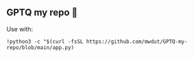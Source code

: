 ## GPTQ my repo 🤗

Use with:

```shell
!python3 -c "$(curl -fsSL https://github.com/mwdut/GPTQ-my-repo/blob/main/app.py)
```

